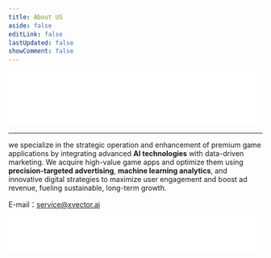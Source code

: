 ```yaml
---
title: About US
aside: false
editLink: false
lastUpdated: false
showComment: false
---
```

![Header](../public/img/svg/about-me-header.svg)

---
we specialize in the strategic operation and enhancement of premium game applications by integrating advanced **AI 
technologies** with data-driven marketing. 
We acquire high-value game apps and optimize them using **precision-targeted advertising**, **machine learning 
analytics**, 
and innovative digital strategies to maximize user engagement and boost ad revenue, fueling sustainable, long-term growth.

E-mail：<service@xvector.ai>

![尾部图](../public/img/svg/about-footer.svg)
